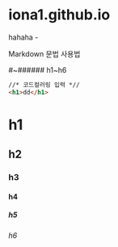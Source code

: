 # iona1.github.io
hahaha -


Markdown 문법 사용법

#~###### h1~h6

```html
//* 코드컬러링 입력 *//
<h1>dd</h1>

``` 



# h1
## h2
### h3
#### h4
##### h5
###### h6






